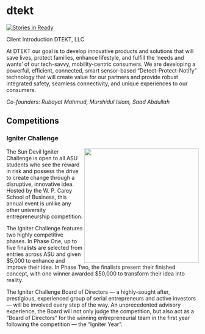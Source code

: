 # dtekt
[![Stories in Ready](https://badge.waffle.io/asu-cis-capstone/dtekt.png?label=ready&title=Ready)](https://waffle.io/asu-cis-capstone/dtekt)

Client Introduction
DTEKT, LLC

At DTEKT our goal is to develop innovative products and solutions that will save lives, protect families, enhance lifestyle, and fulfill the ‘needs and wants’ of our tech-savvy, mobility-centric consumers. We are developing a powerful, efficient, connected, smart sensor-based “Detect-Protect-Notify” technology that will create value for our partners and provide robust integrated safety, seamless connectivity, and unique experiences to our consumers.

<i>Co-founders: Rubayat Mahmud, Murshidul Islam, Saad Abdullah</i>

<h2>Competitions</h2>
<h3>Igniter Challenge</h3>
<img src="https://wpcarey.asu.edu/sites/default/files/styles/panopoly_image_original/public/shark-tank-igniter.jpg?itok=0ZLVE_Tb" width="300px" align="right">
The Sun Devil Igniter Challenge is open to all ASU students who see the reward in risk and possess the drive to create change through a disruptive, innovative idea. Hosted by the W. P. Carey School of Business, this annual event is unlike any other university entrepreneurship competition.

The Igniter Challenge features two highly competitive phases. In Phase One, up to five finalists are selected from entries across ASU and given $5,000 to enhance and improve their idea. In Phase Two, the finalists present their finished concept, with one winner awarded $50,000 to transform their idea into reality.

The Igniter Challenge Board of Directors — a highly-sought after, prestigious, experienced group of serial entrepreneurs and active investors — will be involved every step of the way. An unprecedented advisory experience, the Board will not only judge the competition, but also act as a “Board of Directors” for the winning entrepreneurial team in the first year following the competition — the “Igniter Year”.
